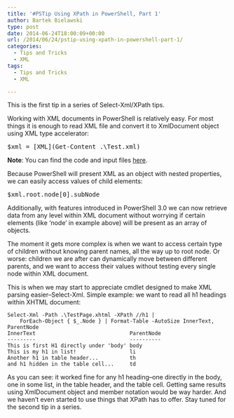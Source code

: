 ```yaml
---
title: '#PSTip Using XPath in PowerShell, Part 1'
author: Bartek Bielawski
type: post
date: 2014-06-24T18:00:09+00:00
url: /2014/06/24/pstip-using-xpath-in-powershell-part-1/
categories:
  - Tips and Tricks
  - XML
tags:
  - Tips and Tricks
  - XML

---
```

This is the first tip in a series of Select-Xml/XPath tips.

Working with XML documents in PowerShell is relatively easy. For most things it is enough to read XML file and convert it to XmlDocument object using XML type accelerator:

<pre class="brush: powershell; title: ; notranslate" title="">$xml = [XML](Get-Content .\Test.xml)
</pre>

**Note**: You can find the code and input files <a href="https://gist.github.com/bielawb/7bebb72c2f34885365ae" target="_blank">here</a>.

Because PowerShell will present XML as an object with nested properties, we can easily access values of child elements:

<pre class="brush: powershell; title: ; notranslate" title="">$xml.root.node[0].subNode 
</pre>

Additionally, with features introduced in PowerShell 3.0 we can now retrieve data from any level within XML document without worrying if certain elements (like &#8216;node&#8217; in example above) will be present as an array of objects.

The moment it gets more complex is when we want to access certain type of children without knowing parent names, all the way up to root node. Or worse: children we are after can dynamically move between different parents, and we want to access their values without testing every single node within XML document.

This is when we may start to appreciate cmdlet designed to make XML parsing easier&#8211;Select-Xml. Simple example: we want to read all h1 headings within XHTML document:

```
Select-Xml -Path .\TestPage.xhtml -XPath //h1 | 
    ForEach-Object { $_.Node } | Format-Table -AutoSize InnerText, ParentNode 
InnerText                              ParentNode
---------                              ----------
This is first H1 directly under 'body' body      
This is my h1 in list!                 li        
Another h1 in table header...          th        
and h1 hidden in the table cell...     td      
```

As you can see: it worked fine for any h1 heading&#8211;one directly in the body, one in some list, in the table header, and the table cell. Getting same results using XmlDocument object and member notation would be way harder. And we haven’t even started to use things that XPath has to offer. Stay tuned for the second tip in a series.